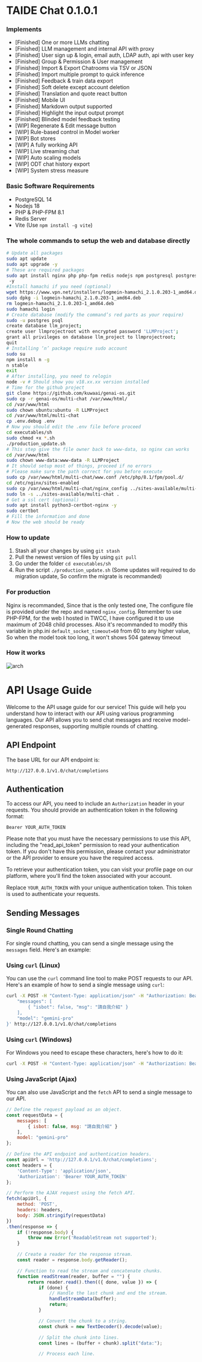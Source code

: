# TAIDE Chat 0.1.0.1
### Implements
* [Finished] One or more LLMs chatting
* [Finished] LLM management and internal API with proxy
* [Finished] User sign up & login, email auth, LDAP auth, api with user key
* [Finished] Group & Permission & User management
* [Finished] Import & Export Chatrooms via TSV or JSON
* [Finished] Import multiple prompt to quick inference
* [Finished] Feedback & train data export
* [Finished] Soft delete except account deletion
* [Finished] Translation and quote react button
* [Finished] Mobile UI
* [Finished] Markdown output supported
* [Finished] Highlight the input output prompt
* [Finished] Blinded model feedback testing
* [WIP] Regenerate & Edit message button
* [WIP] Rule-based control in Model worker
* [WIP] Bot stores
* [WIP] A fully working API
* [WIP] Live streaming chat
* [WIP] Auto scaling models
* [WIP] ODT chat history export
* [WIP] System stress measure


### Basic Software Requirements
* PostgreSQL 14
* Nodejs 18
* PHP & PHP-FPM 8.1
* Redis Server
* Vite (Use `npm install -g vite`)

### The whole commands to setup the web and database directly
```sh
# Update all packages
sudo apt update
sudo apt upgrade -y
# These are required packages
sudo apt install nginx php php-fpm redis nodejs npm postgresql postgresql-contrib zip unzip php-zip
 -y
#Install hamachi if you need (optional)
wget https://www.vpn.net/installers/logmein-hamachi_2.1.0.203-1_amd64.deb
sudo dpkg -i logmein-hamachi_2.1.0.203-1_amd64.deb
rm logmein-hamachi_2.1.0.203-1_amd64.deb
sudo hamachi login
# Create database (modify the command’s red parts as your require)
sudo -u postgres psql
create database llm_project;
create user llmprojectroot with encrypted password 'LLMProject';
grant all privileges on database llm_project to llmprojectroot;
quit
# Installing ‘n’ package require sudo account
sudo su
npm install n -g
n stable
exit
# After installing, you need to relogin
node -v # Should show you v18.xx.xx version installed
# Time for the github project
git clone https://github.com/kuwaai/genai-os.git
sudo cp -r genai-os/multi-chat /var/www/html/
cd /var/www/html
sudo chown ubuntu:ubuntu -R LLMProject 
cd /var/www/html/multi-chat
cp .env.debug .env
# Now you should edit the .env file before proceed
cd executables/sh
sudo chmod +x *.sh
./production_update.sh
# This step give the file owner back to www-data, so nginx can works
cd /var/www/html
sudo chown www-data:www-data -R LLMProject 
# It should setup most of things, proceed if no errors
# Please make sure the path correct for you before execute
sudo cp /var/www/html/multi-chat/www.conf /etc/php/8.1/fpm/pool.d/
cd /etc/nginx/sites-enabled
sudo cp /var/www/html/multi-chat/nginx_config ../sites-available/multi-chat
sudo ln -s ../sites-available/multi-chat .
# Get a ssl cert (optional)
sudo apt install python3-certbot-nginx -y
sudo certbot
# Fill the information and done
# Now the web should be ready
```

### How to update
1. Stash all your changes by using `git stash`
2. Pull the newest version of files by using `git pull`
3. Go under the folder `cd executables/sh`
4. Run the script `./production_update.sh`
(Some updates will required to do migration update, So confirm the migrate is recommanded)

### For production
Nginx is recommanded, Since that is the only tested one,
The configure file is provided under the repo and named `nginx_config`.
Remember to use PHP-FPM, for the web I hosted in TWCC,
I have configured it to use maximum of 2048 child processes.
Also it's recommanded to modify this variable in php.ini
`default_socket_timeout=60` from 60 to any higher value,
So when the model took too long, it won't shows 504 gateway timeout

### How it works
![arch](demo/arch.png?raw=true "Architecture to complete jobs")

# API Usage Guide

Welcome to the API usage guide for our service! This guide will help you understand how to interact with our API using various programming languages. Our API allows you to send chat messages and receive model-generated responses, supporting multiple rounds of chatting.

## API Endpoint

The base URL for our API endpoint is:
```
http://127.0.0.1/v1.0/chat/completions
```

## Authentication

To access our API, you need to include an `Authorization` header in your requests. You should provide an authentication token in the following format:
```
Bearer YOUR_AUTH_TOKEN
```

Please note that you must have the necessary permissions to use this API, including the "read_api_token" permission to read your authentication token. If you don't have this permission, please contact your administrator or the API provider to ensure you have the required access.

To retrieve your authentication token, you can visit your profile page on our platform, where you'll find the token associated with your account.

Replace `YOUR_AUTH_TOKEN` with your unique authentication token. This token is used to authenticate your requests.

## Sending Messages

### Single Round Chatting

For single round chatting, you can send a single message using the `messages` field. Here's an example:

### Using `curl` (Linux)

You can use the `curl` command line tool to make POST requests to our API. Here's an example of how to send a single message using `curl`:

```bash
curl -X POST -H "Content-Type: application/json" -H "Authorization: Bearer YOUR_AUTH_TOKEN" -d '{
    "messages": [
        { "isbot": false, "msg": "請自我介紹" }
    ],
    "model": "gemini-pro"
}' http://127.0.0.1/v1.0/chat/completions
```

### Using `curl` (Windows)

For Windows you need to escape these characters, here's how to do it:

```bash
curl -X POST -H "Content-Type: application/json" -H "Authorization: Bearer YOUR_AUTH_TOKEN" -d "{\"messages\": [{ \"isbot\": false, \"msg\": \"請自我介紹\" }],\"model\": \"gemini-pro\"}" http://127.0.0.1/v1.0/chat/completions
```

### Using JavaScript (Ajax)

You can also use JavaScript and the `fetch` API to send a single message to our API.
```javascript
// Define the request payload as an object.
const requestData = {
    messages: [
        { isbot: false, msg: "請自我介紹" }
    ],
    model: "gemini-pro"
};

// Define the API endpoint and authentication headers.
const apiUrl = 'http://127.0.0.1/v1.0/chat/completions';
const headers = {
    'Content-Type': 'application/json',
    'Authorization': 'Bearer YOUR_AUTH_TOKEN'
};

// Perform the AJAX request using the fetch API.
fetch(apiUrl, {
    method: 'POST',
    headers: headers,
    body: JSON.stringify(requestData)
})
.then(response => {
    if (!response.body) {
        throw new Error('ReadableStream not supported');
    }

    // Create a reader for the response stream.
    const reader = response.body.getReader();

    // Function to read the stream and concatenate chunks.
    function readStream(reader, buffer = "") {
        return reader.read().then(({ done, value }) => {
            if (done) {
                // Handle the last chunk and end the stream.
                handleStreamData(buffer);
                return;
            }

            // Convert the chunk to a string.
            const chunk = new TextDecoder().decode(value);

            // Split the chunk into lines.
            const lines = (buffer + chunk).split("data:");

            // Process each line.